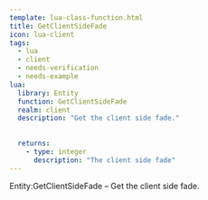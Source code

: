 ```yaml
---
template: lua-class-function.html
title: GetClientSideFade
icon: lua-client
tags:
  - lua
  - client
  - needs-verification
  - needs-example
lua:
  library: Entity
  function: GetClientSideFade
  realm: client
  description: "Get the client side fade."
  
  
  returns:
    - type: integer
      description: "The client side fade"
---
```


<div class="lua__search__keywords">
Entity:GetClientSideFade &#x2013; Get the client side fade.
</div>
